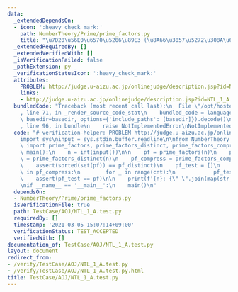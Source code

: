 ```yaml
---
data:
  _extendedDependsOn:
  - icon: ':heavy_check_mark:'
    path: NumberTheory/Prime/prime_factors.py
    title: "\u7D20\u56E0\u6570\u5206\u89E3 (\u8A66\u3057\u5272\u308A\u6CD5)"
  _extendedRequiredBy: []
  _extendedVerifiedWith: []
  _isVerificationFailed: false
  _pathExtension: py
  _verificationStatusIcon: ':heavy_check_mark:'
  attributes:
    PROBLEM: http://judge.u-aizu.ac.jp/onlinejudge/description.jsp?id=NTL_1_A
    links:
    - http://judge.u-aizu.ac.jp/onlinejudge/description.jsp?id=NTL_1_A
  bundledCode: "Traceback (most recent call last):\n  File \"/opt/hostedtoolcache/Python/3.9.5/x64/lib/python3.9/site-packages/onlinejudge_verify/documentation/build.py\"\
    , line 71, in _render_source_code_stat\n    bundled_code = language.bundle(stat.path,\
    \ basedir=basedir, options={'include_paths': [basedir]}).decode()\n  File \"/opt/hostedtoolcache/Python/3.9.5/x64/lib/python3.9/site-packages/onlinejudge_verify/languages/python.py\"\
    , line 96, in bundle\n    raise NotImplementedError\nNotImplementedError\n"
  code: "# verification-helper: PROBLEM http://judge.u-aizu.ac.jp/onlinejudge/description.jsp?id=NTL_1_A\n\
    import sys\ninput = sys.stdin.buffer.readline\n\nfrom NumberTheory.Prime.prime_factors\
    \ import prime_factors, prime_factors_distinct, prime_factors_compress\n\n\ndef\
    \ main():\n    n = int(input())\n\n    pf = prime_factors(n)\n    pf_distinct\
    \ = prime_factors_distinct(n)\n    pf_compress = prime_factors_compress(n)\n\n\
    \    assert(sorted(set(pf)) == pf_distinct)\n    pf_test = []\n    for val, cnt\
    \ in pf_compress:\n        for _ in range(cnt):\n            pf_test.append(val)\n\
    \    assert(pf_test == pf)\n\n    print(f'{n}: {\" \".join(map(str, pf))}')\n\n\
    \nif __name__ == '__main__':\n    main()\n"
  dependsOn:
  - NumberTheory/Prime/prime_factors.py
  isVerificationFile: true
  path: TestCase/AOJ/NTL_1_A.test.py
  requiredBy: []
  timestamp: '2021-03-05 15:07:14+09:00'
  verificationStatus: TEST_ACCEPTED
  verifiedWith: []
documentation_of: TestCase/AOJ/NTL_1_A.test.py
layout: document
redirect_from:
- /verify/TestCase/AOJ/NTL_1_A.test.py
- /verify/TestCase/AOJ/NTL_1_A.test.py.html
title: TestCase/AOJ/NTL_1_A.test.py
---
```


